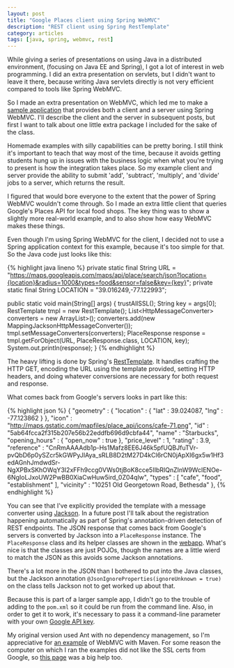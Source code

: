 ```yaml
---
layout: post
title: "Google Places client using Spring WebMVC"
description: "REST client using Spring RestTemplate"
category: articles
tags: [java, spring, webmvc, rest]
---
```


While giving a series of presentations on using Java in a distributed environment,
(focusing on Java EE and Spring), I got a lot of interest in web programming. I
did an extra presentation on servlets, but I didn't want to leave it there, because
writing Java servlets directly is not very efficient compared to tools like Spring
WebMVC.

So I made an extra presentation on WebMVC, which led me to make a [sample application][webapp]
that provides both a client and a server using Spring WebMVC. I'll describe the
client and the server in subsequent posts, but first I want to talk about one
little extra package I included for the sake of the class.

Homemade examples with silly capabilities can be pretty boring. I still think it's
important to teach that way most of the time, because it avoids getting students hung
up in issues with the business logic when what you're trying to present is how the
integration takes place. So my example client and server provide the ability to submit
'add', 'subtract', 'multiply', and 'divide' jobs to a server, which returns the result.

I figured that would bore everyone to the extent that the power of Spring WebMVC wouldn't
come through. So I made an extra little client that queries Google's Places API for local
food shops. The key thing was to show a slightly more real-world example, and to also
show how easy WebMVC makes these things.

Even though I'm using Spring WebMVC for the client, I decided not to use a Spring
application context for this example, because it's too simple for that. So the
Java code just looks like this:

{% highlight java lineno %}
    private static final String URL = "https://maps.googleapis.com/maps/api/place/search/json?location={location}&radius=1000&types=food&sensor=false&key={key}";
    private static final String LOCATION = "39.016249,-77.122993";

public static void main(String[] args) {
    trustAllSSL();
    String key = args[0];
    RestTemplate tmpl = new RestTemplate();
    List<HttpMessageConverter<?>> converters = new ArrayList<HttpMessageConverter<?>>();
    converters.add(new MappingJacksonHttpMessageConverter());
    tmpl.setMessageConverters(converters);
    PlaceResponse response = tmpl.getForObject(URL, PlaceResponse.class,
            LOCATION, key);
    System.out.println(response);
}
{% endhighlight %}

The heavy lifting is done by Spring's [RestTemplate][]. It handles crafting the
HTTP GET, encoding the URL using the template provided, setting HTTP headers, and
doing whatever conversions are necessary for both request and response.

What comes back from Google's servers looks in part like this:

{% highlight json %}
    {
         "geometry" : {
            "location" : {
               "lat" : 39.024087,
               "lng" : -77.123862
            }
         },
         "icon" : "http://maps.gstatic.com/mapfiles/place_api/icons/cafe-71.png",
         "id" : "5ab64fcca2f315b207e56b22eddfb696d9cbfa44",
         "name" : "Starbucks",
         "opening_hours" : {
            "open_now" : true
         },
         "price_level" : 1,
         "rating" : 3.9,
         "reference" : "CnRmAAAAdb1p-Hs1Mafz8EE6J46k5pfUQBJfuTVr-pvQbD6p0ySZcr5kGWPyJIAya_sRLB8D2tM27D4kCl6rCN0jApXI6gx5w1Hf3edAGnhJmdwdSr-NgXPBxSKhOWqY3I2xFFh9ccg0VWs0tjBoK8cce5IIbRIQnZInW9WcIENOe-6NgIoLJxoUW2PwBB0XiaCwHuw5ird_0Z04qlw",
         "types" : [ "cafe", "food", "establishment" ],
         "vicinity" : "10251 Old Georgetown Road, Bethesda"
      },
{% endhighlight %}

You can see that I've explicitly provided the template with a message converter
using [Jackson][]. In a future post I'll talk about the registration happening
automatically as part of Spring's annotation-driven detection of REST endpoints.
The JSON response that comes back from Google's servers is converted by Jackson
into a `PlaceResponse` instance. The `PlaceResponse` class and its helper classes
are shown in the [webapp][]. What's nice is that the classes are just POJOs,
though the names are a little wierd to match the JSON as this avoids some
Jackson annotations.

There's a lot more in the JSON than I bothered to put into the Java classes, but
the Jackson annotation `@JsonIgnoreProperties(ignoreUnknown = true)` on the
class tells Jackson not to get worked up about that.

Because this is part of a larger sample app, I didn't go to the trouble of adding
to the `pom.xml` so it could be run from the command line. Also, in order to get
it to work, it's necessary to pass it a command-line parameter with your own 
[Google API key][gapi].

My original version used Ant with no dependency management, so I'm appreciative for
[an example][maven] of WebMVC with Maven. For some reason the computer on which I ran
the examples did not like the SSL certs from Google, so [this page][ssl] was a big help
too.

[maven]:http://www.mkyong.com/maven/how-to-create-a-web-application-project-with-maven
[ssl]:http://raymondhlee.wordpress.com/2012/07/28/using-spring-resttemplate-to-consume-restful-webservice
[webapp]:https://github.com/AlanHohn/webmvc
[jackson]:http://jackson.codehaus.org/
[resttemplate]:http://static.springsource.org/spring/docs/3.0.x/javadoc-api/org/springframework/web/client/RestTemplate.html
[gapi]:https://developers.google.com/api-client-library/python/guide/aaa_apikeys



